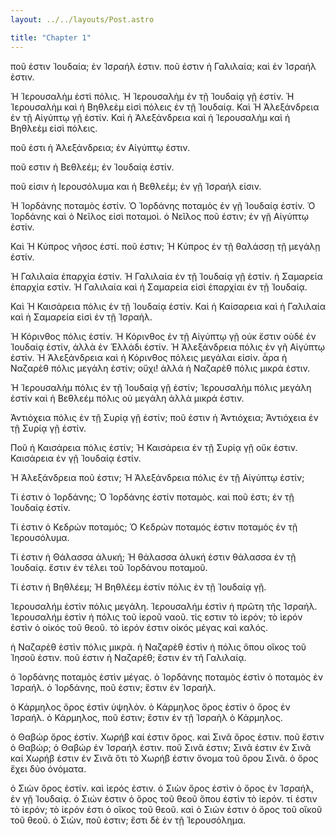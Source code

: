 ```yaml
---
layout: ../../layouts/Post.astro

title: "Chapter 1"
---
```



ποῦ ἐστιν Ἰουδαία; ἐν Ἰσραήλ ἐστιν. ποῦ ἐστιν ἡ Γαλιλαία; καὶ ἐν Ἰσραήλ
ἐστιν.

Ἡ Ἰερουσαλὴμ ἐστὶ πόλις. Ἡ Ἰερουσαλὴμ ἐν τῇ Ἰουδαίᾳ γῇ ἐστίν. Ἡ
Ἰερουσαλὴμ καὶ ἡ Βηθλεὲμ εἰσὶ πόλεις ἐν τῇ Ἰουδαίᾳ. Καὶ Ἡ Ἀλεξάνδρεια ἐν
τῇ Αἰγύπτῳ γῇ ἐστίν. Καὶ ἡ Ἀλεξάνδρεια καὶ ἡ Ἰερουσαλὴμ καὶ ἡ Βηθλεὲμ
εἰσὶ πόλεις.

ποῦ ἐστι ἡ Ἀλεξάνδρεια; ἐν Αἰγύπτῳ ἐστιν.

ποῦ εστιν ἡ Βεθλεέμ; ἐν Ἰουδαίᾳ ἐστίν.

ποῦ εἰσιν ἡ Ιερουσόλυμα και ἡ Βεθλεέμ; ἐν γῇ Ἰσραήλ εἰσιν.

Ἡ Ἰορδάνης ποταμὸς ἐστίν. Ὁ Ἰορδάνης ποταμὸς ἐν γῇ Ἰουδαίᾳ ἐστίν. Ὁ
Ἰορδάνης καὶ ὁ Νεῖλος εἰσὶ ποταμοὶ. ὁ Νεῖλος ποῦ ἐστιν; ἐν γῇ Αἰγύπτῳ
ἐστίν.

Καὶ Ἡ Κύπρος νῆσος ἐστί. ποῦ ἐστιν; Ἡ Κύπρος ἐν τῇ θαλάσσῃ τῇ μεγάλῃ
ἐστίν.

Ἡ Γαλιλαία ἐπαρχία ἐστίν. Ἡ Γαλιλαία ἐν τῇ Ἰουδαίᾳ γῇ ἐστίν. ἡ Σαμαρεία
ἐπαρχία εστίν. Ἡ Γαλιλαία καὶ ἡ Σαμαρεία εἰσὶ ἐπαρχίαι ἐν τῇ Ἰουδαίᾳ.

Καὶ Ἡ Καισάρεια πόλις ἐν τῇ Ἰουδαίᾳ ἐστίν. Καὶ ἡ Καίσαρεια καὶ ἡ
Γαλιλαία καὶ ἡ Σαμαρεία εἰσὶ ἐν τῇ Ἰσραήλ.

Ἡ Κόρινθος πόλις ἐστίν. Ἡ Κόρινθος ἐν τῇ Αἰγύπτῳ γῇ οὐκ ἔστιν οὐδέ ἐν
Ἰουδαίᾳ ἐστίν, ἀλλὰ ἐν Ἑλλάδι ἐστίν. Ἡ Ἀλεξάνδρεια πόλις ἐν γῆ Αἰγύπτῳ
ἐστίν. Ἡ Ἀλεξάνδρεια καὶ ἡ Κόρινθος πόλεις μεγάλαι εἰσίν. ἆρα ἡ Ναζαρὲθ
πόλις μεγάλη ἐστίν; οὔχι! ἀλλά ἡ Ναζαρὲθ πόλις μικρά ἐστιν.

Ἡ Ἱερουσαλὴμ πόλις ἐν τῇ Ἰουδαίᾳ γῇ ἐστίν; Ἱερουσαλὴμ πόλις μεγάλη ἐστίν
καὶ ἡ Βεθλεέμ πόλις οὐ μεγάλη ἀλλὰ μικρά ἐστιν.

Ἀντιόχεια πόλις ἐν τῇ Συρίᾳ γῇ ἐστίν; ποῦ ἐστιν ἡ Ἀντιόχεια; Ἀντιόχεια
ἐν τῇ Συρίᾳ γῇ ἐστίν.

Ποῦ ἡ Καισάρεια πόλις ἐστίν; Ἡ Καισάρεια ἐν τῇ Συρίᾳ γῇ οὔκ ἐστιν.
Καισάρεια ἐν γῇ Ἰουδαίᾳ ἐστίν.

Ἡ Ἀλεξάνδρεια ποῦ ἐστιν; Ἡ Ἀλεξάνδρεια πόλις ἐν τῇ Αἰγύπτῳ ἐστίν;

Τί ἐστιν ὁ Ἰορδάνης; Ὁ Ἰορδάνης ἐστίν ποταμὸς. καὶ ποῦ ἐστι; ἐν τῇ
Ἰουδαίᾳ ἐστίν.

Τί ἐστιν ὁ Κεδρών ποταμός; Ὁ Κεδρών ποταμός ἐστιν ποταμός ἐν τῇ
Ἰερουσόλυμα.

Τί ἐστιν ἡ Θάλασσα ἁλυκή; Ἡ θάλασσα ἁλυκή ἐστιν θάλασσα ἐν τῇ Ἰουδαίᾳ.
ἔστιν ἐν τέλει τοῦ Ἰορδάνου ποταμοῦ.

Τί ἐστιν ἡ Βηθλέεμ; Ἡ Βηθλέεμ ἐστίν πόλις ἐν τῇ Ἰουδαίᾳ γῇ.

Ἱερουσαλήμ ἐστὶν πόλις μεγάλη. Ἱερουσαλήμ ἐστὶν ἡ πρῶτη τῆς Ἰσραήλ.
Ἱερουσαλήμ ἐστὶν ἡ πόλις τοῦ ἱεροῦ ναοῦ. τίς εστιν τὸ ἱερόν; τὸ ἱερόν
ἐστὶν ὁ οἰκός τοῦ θεοῦ. τὸ ἱερόν ἐστιν οἰκός μέγας καὶ καλός.

ἡ Ναζαρὲθ ἐστὶν πόλις μικρὰ. ἡ Ναζαρὲθ ἐστὶν ἡ πόλις ὅπου οἵκος τοῦ
Ἰησοῦ ἐστιν. ποῦ ἐστιν ἡ Ναζαρέθ; ἔστιν ἐν τῆ Γαλιλαίᾳ.

ὁ Ἰορδάνης ποταμὸς ἐστὶν μέγας. ὁ Ἰορδάνης ποταμὸς ἐστὶν ὁ ποταμὸς ἐν
Ἰσραήλ. ὁ Ἰορδάνης, ποῦ ἐστιν; ἔστιν ἐν Ἰσραήλ.

ὁ Κάρμηλος ὄρος ἐστὶν ὑψηλὸν. ὁ Κάρμηλος ὄρος ἐστὶν ὁ ὄρος ἐν Ἰσραήλ. ὁ
Κάρμηλος, ποῦ ἐστιν; ἔστιν ἐν τῇ Ἰσραὴλ ὁ Κάρμηλος.

ὁ Θαβώρ ὄρος ἐστίν. Χωρήβ καί ἐστιν ὄρος. καὶ Σινᾶ ὄρος ἐστιν. ποῦ ἔστιν
ὁ Θαβώρ; ὁ Θαβώρ ἐν Ἰσραήλ ἐστιν. ποῦ Σινᾶ ἐστιν; Σινᾶ ἐστιν ἐν Σινᾶ καί
Χωρήβ ἐστιν ἐν Σινᾶ ὅτι τὸ Χωρήβ ἐστιν ὄνομα τοῦ ὄρου Σινᾶ. ὁ ὄρος ἔχει
δύο ὀνόματα.

ὁ Σιὼν ὄρος ἐστίν. καὶ ἱερός ἐστιν. ὁ Σιὼν ὄρος ἐστὶν ὁ ὄρος ἐν Ἰσραήλ,
ἐν γῇ Ἰουδαίᾳ. ὁ Σιών ἐστιν ὁ ὄρος τοῦ θεοῦ ὅπου ἐστὶν τὸ ἰερόν. τί
ἐστιν τὸ ἰερόν; τὸ ἰερόν ἐστι ὁ οἴκος τοῦ θεοῦ. καὶ ὁ Σιών ἐστιν ὁ ὄρος
τοῦ οἴκοῦ τοῦ θεοῦ. ὁ Σιὼν, ποῦ ἐστιν; ἔστι δὲ ἐν τῇ Ἰερουσόλημα.
